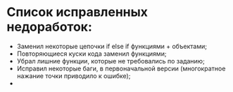# Список исправленных недоработок:
* Заменил некоторые цепочки if else if функциями + объектами;
* Повторяющиеся куски кода заменил функциями;
* Убрал лишние функции, которые не требовались по заданию;
* Исправил некоторые баги, в первоначальной версии (многократное нажание точки приводило к ошибке);
* 